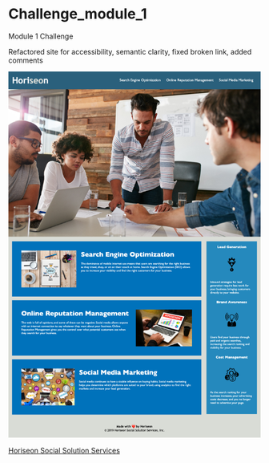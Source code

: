 
# Challenge_module_1
Module 1 Challenge

Refactored site for accessibility, semantic clarity, fixed broken link, added comments

![Screenshot of deployed page](Develop/assets/readme-imgs/127.0.0.1_5501_Develop_index.html.png)

[Horiseon Social Solution Services](http://127.0.0.1:5501/Develop/index.html)
